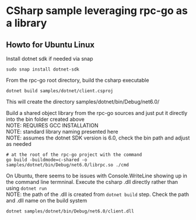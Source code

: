 # CSharp sample leveraging rpc-go as a library

## Howto for Ubuntu Linux
Install dotnet sdk if needed via snap
```shell
sudo snap install dotnet-sdk
```

From the rpc-go root directory, build the csharp executable
```shell
dotnet build samples/dotnet/client.csproj
```
This will create the directory samples/dotnet/bin/Debug/net6.0/  

Build a shared object library from the rpc-go sources
and just put it directly into the bin folder created above  
NOTE: REQUIRES GCC INSTALLATION  
NOTE: standard library naming presented here  
NOTE: assumes the dotnet SDK version is 6.0, check the bin path and adjust as needed
```
# at the root of the rpc-go project with the command
go build -buildmode=c-shared -o samples/dotnet/bin/Debug/net6.0/librpc.so ./cmd
```

On Ubuntu, there seems to be issues with Console.WriteLine showing up in
the command line termninal. Execute the csharp .dll directly rather than
using ```dotnet run```  
NOTE: the path of the .dll is created from ```dotnet build``` step.
Check the path and .dll name on the build system
```shell
dotnet samples/dotnet/bin/Debug/net6.0/client.dll
```
